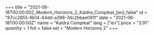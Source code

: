 +++
title = "2021-06-18T00:00:00Z_Modern_Horizons_2_Kaldra_Compleat_[en]_false"
id = "87cc2855-6b14-44dd-a398-7dc2bbae081f"
date = "2021-06-18T00:00:00Z"
name = "Kaldra Compleat"
lang = ["en"]
price = "3.91"
quantity = 1
foil = false
set = "Modern Horizons 2"
+++
